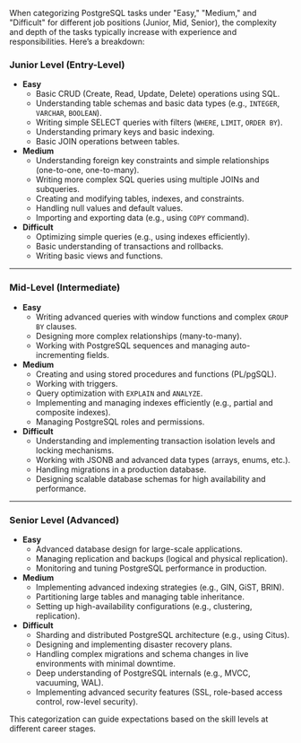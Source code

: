 When categorizing PostgreSQL tasks under "Easy," "Medium," and "Difficult" for different job positions (Junior, Mid, Senior), the complexity and depth of the tasks typically increase with experience and responsibilities. Here’s a breakdown:

### **Junior Level (Entry-Level)**

- **Easy**
  - Basic CRUD (Create, Read, Update, Delete) operations using SQL.
  - Understanding table schemas and basic data types (e.g., `INTEGER`, `VARCHAR`, `BOOLEAN`).
  - Writing simple SELECT queries with filters (`WHERE`, `LIMIT`, `ORDER BY`).
  - Understanding primary keys and basic indexing.
  - Basic JOIN operations between tables.
- **Medium**
  - Understanding foreign key constraints and simple relationships (one-to-one, one-to-many).
  - Writing more complex SQL queries using multiple JOINs and subqueries.
  - Creating and modifying tables, indexes, and constraints.
  - Handling null values and default values.
  - Importing and exporting data (e.g., using `COPY` command).
- **Difficult**
  - Optimizing simple queries (e.g., using indexes efficiently).
  - Basic understanding of transactions and rollbacks.
  - Writing basic views and functions.

---

### **Mid-Level (Intermediate)**

- **Easy**
  - Writing advanced queries with window functions and complex `GROUP BY` clauses.
  - Designing more complex relationships (many-to-many).
  - Working with PostgreSQL sequences and managing auto-incrementing fields.
- **Medium**
  - Creating and using stored procedures and functions (PL/pgSQL).
  - Working with triggers.
  - Query optimization with `EXPLAIN` and `ANALYZE`.
  - Implementing and managing indexes efficiently (e.g., partial and composite indexes).
  - Managing PostgreSQL roles and permissions.
- **Difficult**
  - Understanding and implementing transaction isolation levels and locking mechanisms.
  - Working with JSONB and advanced data types (arrays, enums, etc.).
  - Handling migrations in a production database.
  - Designing scalable database schemas for high availability and performance.

---

### **Senior Level (Advanced)**

- **Easy**
  - Advanced database design for large-scale applications.
  - Managing replication and backups (logical and physical replication).
  - Monitoring and tuning PostgreSQL performance in production.
- **Medium**
  - Implementing advanced indexing strategies (e.g., GIN, GiST, BRIN).
  - Partitioning large tables and managing table inheritance.
  - Setting up high-availability configurations (e.g., clustering, replication).
- **Difficult**
  - Sharding and distributed PostgreSQL architecture (e.g., using Citus).
  - Designing and implementing disaster recovery plans.
  - Handling complex migrations and schema changes in live environments with minimal downtime.
  - Deep understanding of PostgreSQL internals (e.g., MVCC, vacuuming, WAL).
  - Implementing advanced security features (SSL, role-based access control, row-level security).

This categorization can guide expectations based on the skill levels at different career stages.
